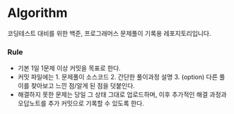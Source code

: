 # Algorithm

코딩테스트 대비를 위한 백준, 프로그래머스 문제풀이 기록용 레포지토리입니다.

### Rule
- 기본 1일 1문제 이상 커밋을 목표로 한다.
- 커밋 파일에는 1. 문제풀이 소스코드 2. 간단한 풀이과정 설명 3. (option) 다른 풀이를 찾아보고 느낀 점/알게 된 점을 덧붙인다.
- 해결하지 못한 문제는 당일 그 상태 그대로 업로드하며, 이후 추가적인 해결 과정과 오답노트를 추가 커밋으로 기록할 수 있도록 한다.

